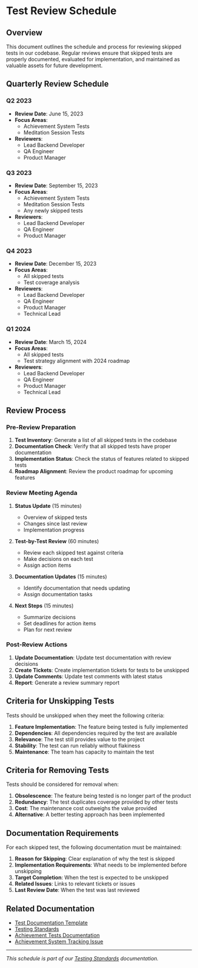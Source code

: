 # Test Review Schedule

## Overview
This document outlines the schedule and process for reviewing skipped tests in our codebase. Regular reviews ensure that skipped tests are properly documented, evaluated for implementation, and maintained as valuable assets for future development.

## Quarterly Review Schedule

### Q2 2023
- **Review Date**: June 15, 2023
- **Focus Areas**: 
  - Achievement System Tests
  - Meditation Session Tests
- **Reviewers**: 
  - Lead Backend Developer
  - QA Engineer
  - Product Manager

### Q3 2023
- **Review Date**: September 15, 2023
- **Focus Areas**: 
  - Achievement System Tests
  - Meditation Session Tests
  - Any newly skipped tests
- **Reviewers**: 
  - Lead Backend Developer
  - QA Engineer
  - Product Manager

### Q4 2023
- **Review Date**: December 15, 2023
- **Focus Areas**: 
  - All skipped tests
  - Test coverage analysis
- **Reviewers**: 
  - Lead Backend Developer
  - QA Engineer
  - Product Manager
  - Technical Lead

### Q1 2024
- **Review Date**: March 15, 2024
- **Focus Areas**: 
  - All skipped tests
  - Test strategy alignment with 2024 roadmap
- **Reviewers**: 
  - Lead Backend Developer
  - QA Engineer
  - Product Manager
  - Technical Lead

## Review Process

### Pre-Review Preparation
1. **Test Inventory**: Generate a list of all skipped tests in the codebase
2. **Documentation Check**: Verify that all skipped tests have proper documentation
3. **Implementation Status**: Check the status of features related to skipped tests
4. **Roadmap Alignment**: Review the product roadmap for upcoming features

### Review Meeting Agenda
1. **Status Update** (15 minutes)
   - Overview of skipped tests
   - Changes since last review
   - Implementation progress

2. **Test-by-Test Review** (60 minutes)
   - Review each skipped test against criteria
   - Make decisions on each test
   - Assign action items

3. **Documentation Updates** (15 minutes)
   - Identify documentation that needs updating
   - Assign documentation tasks

4. **Next Steps** (15 minutes)
   - Summarize decisions
   - Set deadlines for action items
   - Plan for next review

### Post-Review Actions
1. **Update Documentation**: Update test documentation with review decisions
2. **Create Tickets**: Create implementation tickets for tests to be unskipped
3. **Update Comments**: Update test comments with latest status
4. **Report**: Generate a review summary report

## Criteria for Unskipping Tests

Tests should be unskipped when they meet the following criteria:

1. **Feature Implementation**: The feature being tested is fully implemented
2. **Dependencies**: All dependencies required by the test are available
3. **Relevance**: The test still provides value to the project
4. **Stability**: The test can run reliably without flakiness
5. **Maintenance**: The team has capacity to maintain the test

## Criteria for Removing Tests

Tests should be considered for removal when:

1. **Obsolescence**: The feature being tested is no longer part of the product
2. **Redundancy**: The test duplicates coverage provided by other tests
3. **Cost**: The maintenance cost outweighs the value provided
4. **Alternative**: A better testing approach has been implemented

## Documentation Requirements

For each skipped test, the following documentation must be maintained:

1. **Reason for Skipping**: Clear explanation of why the test is skipped
2. **Implementation Requirements**: What needs to be implemented before unskipping
3. **Target Completion**: When the test is expected to be unskipped
4. **Related Issues**: Links to relevant tickets or issues
5. **Last Review Date**: When the test was last reviewed

## Related Documentation

- [Test Documentation Template](test-documentation-template.md)
- [Testing Standards](../testing-standards.md)
- [Achievement Tests Documentation](achievement-tests-documentation.md)
- [Achievement System Tracking Issue](achievement-system-tracking-issue.md)

---

*This schedule is part of our [Testing Standards](../testing-standards.md) documentation.* 